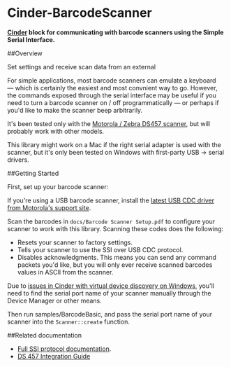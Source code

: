 # Cinder-BarcodeScanner

**[Cinder](https://libcinder.org) block for communicating with barcode scanners using the Simple Serial Interface.**

##Overview

Set settings and receive scan data from an external 

For simple applications, most barcode scanners can emulate a keyboard — which is certainly the easiest and most convnient way to go. However, the commands exposed through the serial interface may be useful if you need to turn a barcode scanner on / off programmatically — or perhaps if you'd like to make the scanner beep arbitrarily.

It's been tested only with the [Motorola / Zebra DS457 scanner](https://www.zebra.com/us/en/products/scanners/fixed-mount-scanners/ds457/ds457-spec-sheet-en.pdf), but will probably work with other models.

This library might work on a Mac if the right serial adapter is used with the scanner, but it's only been tested on Windows with first-party USB → serial drivers.

##Getting Started

First, set up your barcode scanner:

If you're using a USB barcode scanner, install the [latest USB CDC driver from Motorola's support site](https://portal.motorolasolutions.com/Support/US-EN/Resolution?solutionId=5201&redirectForm=search&searchQuery=%3fsearchType=simple&searchTerm=usb%2520cdc%2520scanner%2520driver).

Scan the barcodes in `docs/Barcode Scanner Setup.pdf` to configure your scanner to work with this library.  Scanning these codes does the following:

- Resets your scanner to factory settings. 
- Tells your scanner to use the SSI over USB CDC protocol.
- Disables acknowledgments. This means you can send any command packets you'd like, but you will only ever receive scanned barcodes values in ASCII from the scanner.

Due to [issues in Cinder with virtual device discovery on Windows](https://forum.libcinder.org/topic/rfc-windows-serial-device-discovery-rewrite), you'll need to find the serial port name of your scanner manually through the Device Manager or other means.

Then run samples/BarcodeBasic, and pass the serial port name of your scanner into the `Scanner::create` function.

##Related documentation

- [Full SSI protocol documentation](https://atgsupportcentral.motorolasolutions.com/content/emb/docs/manuals/4045103a.pdf).
- [DS 457 Integration Guide](https://atgsupportcentral.motorolasolutions.com/content/emb/docs/manuals/14436104a.pdf)